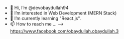 - 👋 Hi, I’m @devobaydullah94
- 👀 I’m interested in Web Development (MERN Stack)
- 🌱 I’m currently learning "React.js".
- 📫 How to reach me ... --> https://www.facebook.com/obaydullah.obaydullah.3

<!---
devobaydullah94/devobaydullah94 is a ✨ special ✨ repository because its `README.md` (this file) appears on your GitHub profile.
You can click the Preview link to take a look at your changes.
--->
